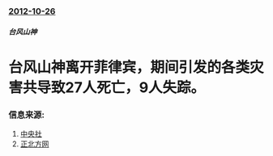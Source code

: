### [2012-10-26](/news/2012/10/26/index.md)

##### 台风山神
# 台风山神离开菲律宾，期间引发的各类灾害共导致27人死亡，9人失踪。




### 信息来源:

1. [中央社](http://www.cna.com.tw/News/aOPL/201210260055.aspx)
2. [正北方网](https://web.archive.org/web/20160305231735/http://www.northnews.cn/2012/1028/958144.shtml)
